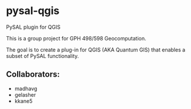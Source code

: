 pysal-qgis
==========

PySAL plugin for QGIS

This is a group project for GPH 498/598 Geocomputation.

The goal is to create a plug-in for QGIS (AKA Quantum GIS) that enables a subset of PySAL functionality.


Collaborators:
--------------

 - madhavg
 - gelasher
 - kkane5
